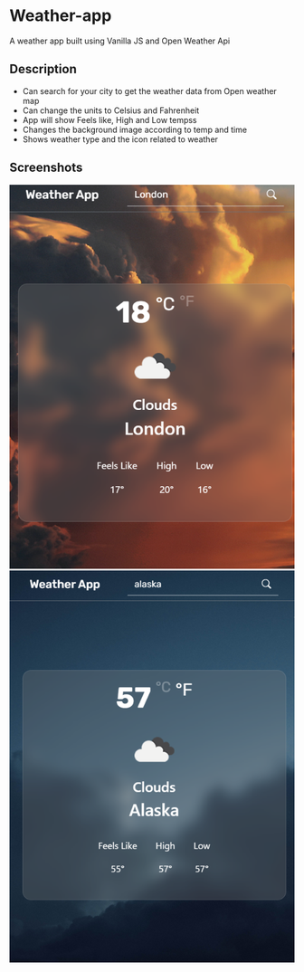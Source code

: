 # Weather-app
A weather app built using Vanilla JS and Open Weather Api

## Description
- Can search for your city to get the weather data from Open weather map
- Can change the units to Celsius and Fahrenheit
- App will show Feels like, High and Low tempss
- Changes the background image according to temp and time
- Shows weather type and the icon related to weather

## Screenshots
![](Screenshots/day.png)
![](Screenshots/night.png)

